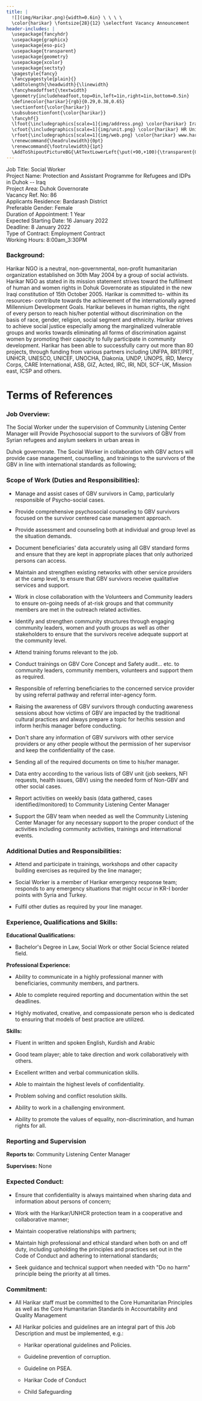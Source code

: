 ```yaml
---
title: |
  ![](img/Harikar.png){width=0.6in} \ \ \ \ 
  \color{harikar} \fontsize{28}{12} \selectfont Vacancy Announcement
header-includes: |
  \usepackage{fancyhdr}
  \usepackage{graphicx}
  \usepackage{eso-pic}
  \usepackage{transparent}
  \usepackage{geometry}
  \usepackage{xcolor}
  \usepackage{sectsty}
  \pagestyle{fancy}
  \fancypagestyle{plain}{}
  \addtolength{\headwidth}{\linewidth}
  \fancyheadoffset{\textwidth}
  \geometry{includeheadfoot,top=0in,left=1in,right=1in,bottom=0.5in}
  \definecolor{harikar}{rgb}{0.29,0.38,0.65}
  \sectionfont{\color{harikar}}
  \subsubsectionfont{\color{harikar}}
  \fancyhf{}
  \lfoot{\includegraphics[scale=1]{img/address.png} \color{harikar} Iraq-Kurdistan – Duhok \\ \ \ \ \ Medya – Str. / Australia   }
  \cfoot{\includegraphics[scale=1]{img/unit.png} \color{harikar} HR Unit \ \ \ \ \ \ \ \ \ \ \ \ \ \includegraphics[scale=1]{img/phone.png} 0751 414 8317}
  \rfoot{\includegraphics[scale=1]{img/web.png} \color{harikar} www.harikar.org}
  \renewcommand{\headrulewidth}{0pt}
  \renewcommand{\footrulewidth}{1pt}
  \AddToShipoutPictureBG{\AtTextLowerLeft{\put(+90,+100){\transparent{0.1}\includegraphics[width=4in]{img/Harikar.png}}}}
---
```


Job Title: Social Worker  
Project Name: Protection and Assistant Programme for Refugees and IDPs in Duhok -- Iraq  
Project Area: Duhok Governorate  
Vacancy Ref. No: 86  
Applicants Residence: Bardarash District  
Preferable Gender: Female  
Duration of Appointment: 1 Year  
Expected Starting Date: 16 January 2022  
Deadline: 8 January 2022  
Type of Contract: Employment Contract  
Working Hours: 8:00am_3:30PM

### Background:

Harikar NGO is a neutral, non-governmental, non-profit humanitarian
organization established on 30th May 2004 by a group of social
activists. Harikar NGO as stated in its mission statement strives toward
the fulfilment of human and women rights in Dohuk Governorate as
stipulated in the new Iraqi constitution of 15th October 2005. Harikar
is committed to- within its resources- contribute towards the
achievement of the internationally agreed Millennium Development Goals.
Harikar believes in human rights, the right of every person to reach
his/her potential without discrimination on the basis of race, gender,
religion, social segment and ethnicity. Harikar strives to achieve
social justice especially among the marginalized vulnerable groups and
works towards eliminating all forms of discrimination against women by
promoting their capacity to fully participate in community development.
Harikar has been able to successfully carry out more than 80 projects,
through funding from various partners including UNFPA, RRT/PRT, UNHCR,
UNESCO, UNICEF, UNOCHA, Diakonia, UNDP, UNOPS, IRD, Mercy Corps, CARE
International, ASB, GIZ, Acted, IRC, IRI, NDI, SCF-UK, Mission east,
ICSP and others.

# Terms of References

### Job Overview:

The Social Worker under the supervision of Community Listening Center
Manager will Provide Psychosocial support to the survivors of GBV from
Syrian refugees and asylum seekers in urban areas in

Duhok governorate. The Social Worker in collaboration with GBV actors
will provide case management, counselling, and trainings to the
survivors of the GBV in line with international standards as following;

### Scope of Work (Duties and Responsibilities):

- Manage and assist cases of GBV survivors in Camp, particularly
  responsible of Psycho-social cases.

- Provide comprehensive psychosocial counseling to GBV survivors
  focused on the survivor centered case management approach.

- Provide assessment and counseling both at individual and group level
  as the situation demands.

- Document beneficiaries' data accurately using all GBV standard forms
  and ensure that they are kept in appropriate places that only
  authorized persons can access.

- Maintain and strengthen existing networks with other service
  providers at the camp level, to ensure that GBV survivors receive
  qualitative services and support.

- Work in close collaboration with the Volunteers and Community
  leaders to ensure on-going needs of at-risk groups and that
  community members are met in the outreach related activities.

- Identify and strengthen community structures through engaging
  community leaders, women and youth groups as well as other
  stakeholders to ensure that the survivors receive adequate support
  at the community level.

- Attend training forums relevant to the job.

- Conduct trainings on GBV Core Concept and Safety audit\... etc. to
  community leaders, community members, volunteers and support them
  as required.

- Responsible of referring beneficiaries to the concerned service
  provider by using referral pathway and referral inter-agency form.

- Raising the awareness of GBV survivors through conducting awareness
  sessions about how victims of GBV are impacted by the traditional
  cultural practices and always prepare a topic for her/his session
  and inform her/his manager before conducting.

- Don't share any information of GBV survivors with other service
  providers or any other people without the permission of her
  supervisor and keep the confidentiality of the case.

- Sending all of the required documents on time to his/her manager.

- Data entry according to the various lists of GBV unit (job seekers,
  NFI requests, health issues, GBV) using the needed form of Non-GBV
  and other social cases.

- Report activities on weekly basis (data gathered, cases
  identified/monitored) to Community Listening Center Manager

- Support the GBV team when needed as well the Community Listening
  Center Manager for any necessary support to the proper conduct of
  the activities including community activities, trainings and
  international events.

### Additional Duties and Responsibilities:

- Attend and participate in trainings, workshops and other capacity
  building exercises as required by the line manager;

- Social Worker is a member of Harikar emergency response team;
  responds to any emergency situations that might occur in KR-I
  border points with Syria and Turkey.

- Fulfil other duties as required by your line manager.

### Experience, Qualifications and Skills:

**Educational Qualifications:**

- Bachelor's Degree in Law, Social Work or other Social Science
  related field.

**Professional Experience:**

- Ability to communicate in a highly professional manner with
  beneficiaries, community members, and partners.

- Able to complete required reporting and documentation within the set
  deadlines.

- Highly motivated, creative, and compassionate person who is
  dedicated to ensuring that models of best practice are utilized.

**Skills:**

- Fluent in written and spoken English, Kurdish and Arabic

- Good team player; able to take direction and work collaboratively
  with others.

- Excellent written and verbal communication skills.

- Able to maintain the highest levels of confidentiality.

- Problem solving and conflict resolution skills.

- Ability to work in a challenging environment.

- Ability to promote the values of equality, non-discrimination, and
  human rights for all.

### Reporting and Supervision

**Reports to:** Community Listening Center Manager

**Supervises:** None

### Expected Conduct:

- Ensure that confidentiality is always maintained when sharing data
  and information about persons of concern;

- Work with the Harikar/UNHCR protection team in a cooperative and
  collaborative manner;

- Maintain cooperative relationships with partners;

- Maintain high professional and ethical standard when both on and off
  duty, including upholding the principles and practices set out in
  the Code of Conduct and adhering to international standards;

- Seek guidance and technical support when needed with "Do no harm"
  principle being the priority at all times.

### Commitment:

- All Harikar staff must be committed to the Core Humanitarian
  Principles as well as the Core Humanitarian Standards in
  Accountability and Quality Management

- All Harikar policies and guidelines are an integral part of this Job
  Description and must be implemented, e.g.:

  - Harikar operational guidelines and Policies.

  - Guideline prevention of corruption.

  - Guideline on PSEA.

  - Harikar Code of Conduct

  - Child Safeguarding
